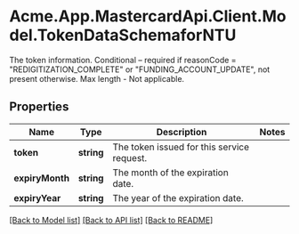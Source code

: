 # Acme.App.MastercardApi.Client.Model.TokenDataSchemaforNTU
The token information. Conditional – required if reasonCode = \"REDIGITIZATION_COMPLETE\" or \"FUNDING_ACCOUNT_UPDATE\", not present otherwise. Max length - Not applicable.

## Properties

Name | Type | Description | Notes
------------ | ------------- | ------------- | -------------
**token** | **string** | The token issued for this service request. | 
**expiryMonth** | **string** | The month of the expiration date. | 
**expiryYear** | **string** | The year of the expiration date. | 

[[Back to Model list]](../README.md#documentation-for-models) [[Back to API list]](../README.md#documentation-for-api-endpoints) [[Back to README]](../README.md)

